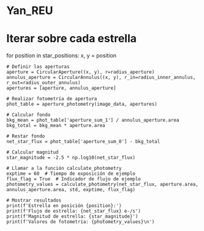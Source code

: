 # Yan_REU 

# Iterar sobre cada estrella
for position in star_positions:
    x, y = position
    
    # Definir las aperturas
    aperture = CircularAperture((x, y), r=radius_aperture)
    annulus_aperture = CircularAnnulus((x, y), r_in=radius_inner_annulus, r_out=radius_outer_annulus)
    apertures = [aperture, annulus_aperture]
    
    # Realizar fotometría de apertura
    phot_table = aperture_photometry(image_data, apertures)
    
    # Calcular fondo
    bkg_mean = phot_table['aperture_sum_1'] / annulus_aperture.area
    bkg_total = bkg_mean * aperture.area
    
    # Restar fondo
    net_star_flux = phot_table['aperture_sum_0'] - bkg_total
    
    # Calcular magnitud
    star_magnitude = -2.5 * np.log10(net_star_flux)
    
    # Llamar a la función calculate_photometry
    exptime = 60  # Tiempo de exposición de ejemplo
    flux_flag = True  # Indicador de flujo de ejemplo
    photometry_values = calculate_photometry(net_star_flux, aperture.area, annulus_aperture.area, std, exptime, flux_flag)
    
    # Mostrar resultados
    print(f'Estrella en posición {position}:')
    print(f'Flujo de estrella: {net_star_flux} e-/s')
    print(f'Magnitud de estrella: {star_magnitude}')
    print(f'Valores de fotometría: {photometry_values}\n')
